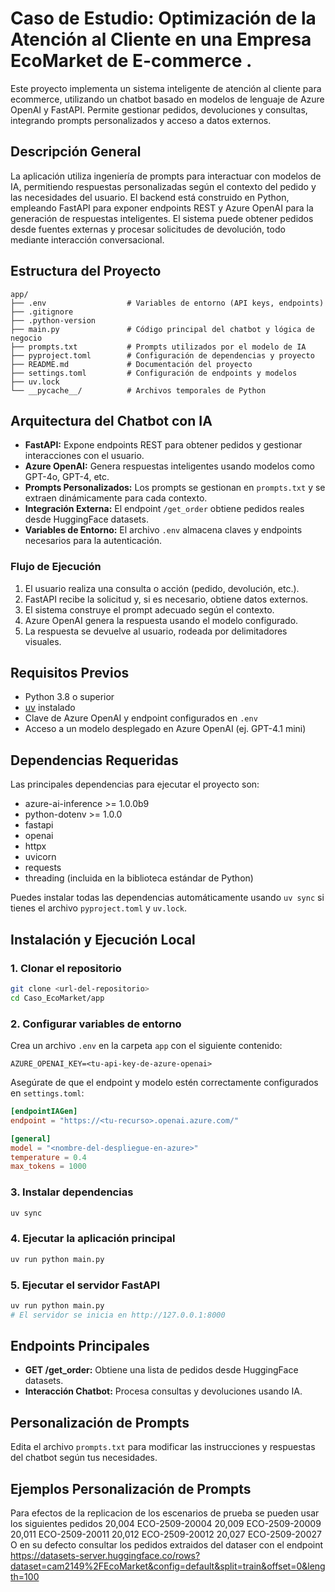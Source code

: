 # Caso de Estudio: Optimización de la Atención al Cliente en una Empresa EcoMarket de E-commerce .


Este proyecto implementa un sistema inteligente de atención al cliente para ecommerce, utilizando un chatbot basado en modelos de lenguaje de Azure OpenAI y FastAPI. Permite gestionar pedidos, devoluciones y consultas, integrando prompts personalizados y acceso a datos externos.

## Descripción General

La aplicación utiliza ingeniería de prompts para interactuar con modelos de IA, permitiendo respuestas personalizadas según el contexto del pedido y las necesidades del usuario. El backend está construido en Python, empleando FastAPI para exponer endpoints REST y Azure OpenAI para la generación de respuestas inteligentes. El sistema puede obtener pedidos desde fuentes externas y procesar solicitudes de devolución, todo mediante interacción conversacional.

## Estructura del Proyecto

```plaintext
app/
├── .env                  # Variables de entorno (API keys, endpoints)
├── .gitignore
├── .python-version
├── main.py               # Código principal del chatbot y lógica de negocio
├── prompts.txt           # Prompts utilizados por el modelo de IA
├── pyproject.toml        # Configuración de dependencias y proyecto
├── README.md             # Documentación del proyecto
├── settings.toml         # Configuración de endpoints y modelos
├── uv.lock
└── __pycache__/          # Archivos temporales de Python
```

## Arquitectura del Chatbot con IA

- **FastAPI:** Expone endpoints REST para obtener pedidos y gestionar interacciones con el usuario.
- **Azure OpenAI:** Genera respuestas inteligentes usando modelos como GPT-4o, GPT-4, etc.
- **Prompts Personalizados:** Los prompts se gestionan en `prompts.txt` y se extraen dinámicamente para cada contexto.
- **Integración Externa:** El endpoint `/get_order` obtiene pedidos reales desde HuggingFace datasets.
- **Variables de Entorno:** El archivo `.env` almacena claves y endpoints necesarios para la autenticación.

### Flujo de Ejecución

1. El usuario realiza una consulta o acción (pedido, devolución, etc.).
2. FastAPI recibe la solicitud y, si es necesario, obtiene datos externos.
3. El sistema construye el prompt adecuado según el contexto.
4. Azure OpenAI genera la respuesta usando el modelo configurado.
5. La respuesta se devuelve al usuario, rodeada por delimitadores visuales.

## Requisitos Previos

- Python 3.8 o superior
- [uv](https://docs.astral.sh/uv/) instalado
- Clave de Azure OpenAI y endpoint configurados en `.env`
- Acceso a un modelo desplegado en Azure OpenAI (ej. GPT-4.1 mini)


## Dependencias Requeridas

Las principales dependencias para ejecutar el proyecto son:

- azure-ai-inference >= 1.0.0b9
- python-dotenv >= 1.0.0
- fastapi
- openai
- httpx
- uvicorn
- requests
- threading (incluida en la biblioteca estándar de Python)

Puedes instalar todas las dependencias automáticamente usando `uv sync` si tienes el archivo `pyproject.toml` y `uv.lock`.

## Instalación y Ejecución Local

### 1. Clonar el repositorio

```bash
git clone <url-del-repositorio>
cd Caso_EcoMarket/app
```

### 2. Configurar variables de entorno

Crea un archivo `.env` en la carpeta `app` con el siguiente contenido:

```env
AZURE_OPENAI_KEY=<tu-api-key-de-azure-openai>
```

Asegúrate de que el endpoint y modelo estén correctamente configurados en `settings.toml`:

```toml
[endpointIAGen]
endpoint = "https://<tu-recurso>.openai.azure.com/"

[general]
model = "<nombre-del-despliegue-en-azure>"
temperature = 0.4
max_tokens = 1000
```

### 3. Instalar dependencias

```bash
uv sync
```

### 4. Ejecutar la aplicación principal

```bash
uv run python main.py
```

### 5. Ejecutar el servidor FastAPI

```bash
uv run python main.py
# El servidor se inicia en http://127.0.0.1:8000
```

## Endpoints Principales

- **GET /get_order:** Obtiene una lista de pedidos desde HuggingFace datasets.
- **Interacción Chatbot:** Procesa consultas y devoluciones usando IA.

## Personalización de Prompts

Edita el archivo `prompts.txt` para modificar las instrucciones y respuestas del chatbot según tus necesidades.

## Ejemplos Personalización de Prompts
Para efectos de la replicacion de los escenarios de prueba se pueden usar los siguientes pedidos 
20,004 ECO-2509-20004
20,009 ECO-2509-20009
20,011 ECO-2509-20011
20,012 ECO-2509-20012
20,027 ECO-2509-20027
O en su defecto consultar los pedidos extraidos del dataser con el endpoint https://datasets-server.huggingface.co/rows?dataset=cam2149%2FEcoMarket&config=default&split=train&offset=0&length=100